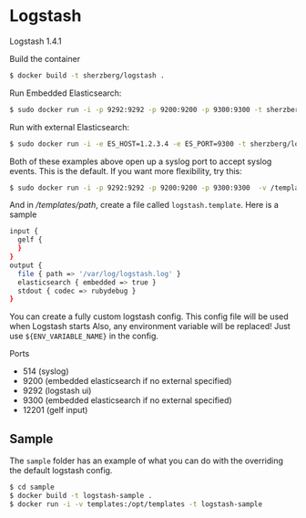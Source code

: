 # Logstash

Logstash 1.4.1

Build the container

```bash
$ docker build -t sherzberg/logstash .
```

Run Embedded Elasticsearch:

```bash
$ sudo docker run -i -p 9292:9292 -p 9200:9200 -p 9300:9300 -t sherzberg/logstash
```

Run with external Elasticsearch:

```bash
$ sudo docker run -i -e ES_HOST=1.2.3.4 -e ES_PORT=9300 -t sherzberg/logstash
```

Both of these examples above open up a syslog port to accept syslog events. This
is the default. If you want more flexibility, try this:

```bash
$ sudo docker run -i -p 9292:9292 -p 9200:9200 -p 9300:9300  -v /templates/path:/opt/templates -t sherzberg/logstash
```

And in _/templates/path_, create a file called `logstash.template`. Here is a sample

```bash
input {
  gelf {
  }
}
output {
  file { path => '/var/log/logstash.log' }
  elasticsearch { embedded => true }
  stdout { codec => rubydebug }
}
```

You can create a fully custom logstash config. This config file will be used when 
Logstash starts Also, any environment variable will be replaced! Just use 
`${ENV_VARIABLE_NAME}` in the config.

Ports

* 514 (syslog)
* 9200 (embedded elasticsearch if no external specified)
* 9292 (logstash ui)
* 9300 (embedded elasticsearch if no external specified)
* 12201 (gelf input)

Sample
------

The `sample` folder has an example of what you can do with the overriding the 
default logstash config.

```bash
$ cd sample
$ docker build -t logstash-sample .
$ docker run -i -v templates:/opt/templates -t logstash-sample
